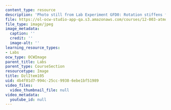 ```yaml
---
content_type: resource
description: 'Photo still from Lab Experiment GFD0: Rotation stiffens fluids.'
file: https://ol-ocw-studio-app-qa.s3.amazonaws.com/courses/12-003-atmosphere-ocean-and-climate-dynamics-fall-2008/4b4f01d7994c25cc99386ebe1bf51989_DzlItem105.jpg
file_type: image/jpeg
image_metadata:
  caption: ''
  credit: ''
  image-alt: ''
learning_resource_types:
- Labs
ocw_type: OCWImage
parent_title: Labs
parent_type: CourseSection
resourcetype: Image
title: DzlItem105
uid: 4b4f01d7-994c-25cc-9938-6ebe1bf51989
video_files:
  video_thumbnail_file: null
video_metadata:
  youtube_id: null
---
```

